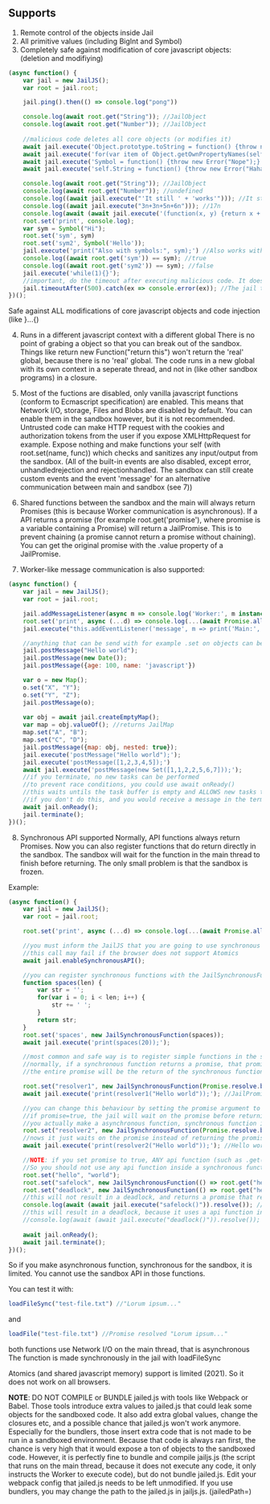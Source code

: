 ## Supports
1. Remote control of the objects inside Jail
2. All primitive values (including BigInt and Symbol)
3. Completely safe against modification of core javascript objects: (deletion and modifiying)
```Javascript
(async function() {
    var jail = new JailJS();
    var root = jail.root;

    jail.ping().then(() => console.log("pong"))

    console.log(await root.get("String")); //JailObject
    console.log(await root.get("Number")); //JailObject
    
    //malicious code deletes all core objects (or modifies it)
    await jail.execute('Object.prototype.toString = function() {throw new Error("Nope");}');
    await jail.execute('for(var item of Object.getOwnPropertyNames(self)) { try { delete self[item]; } catch(ex) {} }'); //no error
    await jail.execute('Symbol = function() {throw new Error("Nope");}'); //no error
    await jail.execute('self.String = function() {throw new Error("Haha, no");}'); //no error

    console.log(await root.get("String")); //JailObject
    console.log(await root.get("Number")); //undefined
    console.log((await jail.execute("'It still ' + 'works'"))); //It still works
    console.log((await jail.execute("3n+3n+5n+6n"))); //17n
    console.log(await (await jail.execute('(function(x, y) {return x + " " + y;})')).invoke(['Hello', 'World'])); //Hello world
    root.set('print', console.log);
    var sym = Symbol("Hi");
    root.set('sym', sym)
    root.set('sym2', Symbol('Hello'));
    jail.execute('print("Also with symbols:", sym);') //Also works with Symbols: Symbol(Hi)
    console.log((await root.get('sym')) == sym); //true
    console.log((await root.get('sym2')) == sym); //false
    jail.execute('while(1){}');
    //important, do the timeout after executing malicious code. It does a jail.ping() and if it does not respond it will kill the jail.
    jail.timeoutAfter(500).catch(ex => console.error(ex)); //The jail timed out after 500 milliseconds of delay.
})();
```
Safe against ALL modifications of core javascript objects and code injection (like }...{)

4. Runs in a different javascript context with a different global
There is no point of grabing a object so that you can break out of the sandbox.
Things like return new Function("return this") won't return the 'real' global, because there is no 'real' global.
The code runs in a new global with its own context in a seperate thread, and not in (like other sandbox programs) in a closure.

5. Most of the fuctions are disabled, only vanilla javascript functions (conform to Ecmascript specification) are enabled. This means that Network I/O, storage, Files and Blobs are disabled by default. You can enable them in the sandbox however, but it is not recommended. Untrusted code can make HTTP request with the cookies and authorization tokens from the user if you expose XMLHttpRequest for example. Expose nothing and make functions your self (with root.set(name, func)) which checks and sanitizes any input/output from the sandbox. (All of the built-in events are also disabled, except error, unhandledrejection and rejectionhandled. The sandbox can still create custom events and the event 'message' for an alternative communication between main and sandbox (see 7))

6. Shared functions between the sandbox and the main will always return Promises (this is because Worker communication is asynchronous). If a API returns a promise (for example root.get('promise'), where promise is a variable containing a Promise) will return a JailPromise. This is to prevent chaining (a promise cannot return a promise without chaining). You can get the original promise with the .value property of a JailPromise.

7. Worker-like message communication is also supported:
```Javascript
(async function() {
    var jail = new JailJS();
    var root = jail.root;

    jail.addMessageListener(async m => console.log('Worker:', m instanceof JailObject ? await m.resolve(true) : m)); //we will resolve all objects
    root.set('print', async (...d) => console.log(...(await Promise.all(d.map(z => z instanceof JailObject ? z.resolve() : z))))); //A console API is not exposed to the sandbox, by default. We need to create a print function
    jail.execute("this.addEventListener('message', m => print('Main:', m.data))");

    //anything that can be send with for example .set on objects can be sent using postMessage (and that is a lot of things including a JailObject)
    jail.postMessage("Hello world");
    jail.postMessage(new Date());
    jail.postMessage({age: 100, name: 'javascript'})

    var o = new Map();
    o.set("X", "Y");
    o.set("Y", "Z");
    jail.postMessage(o);
    
    var obj = await jail.createEmptyMap();
    var map = obj.valueOf(); //returns JailMap
    map.set("A", "B");
    map.set("C", "D");
    jail.postMessage({map: obj, nested: true});
    jail.execute('postMessage("Hello world");');
    jail.execute('postMessage([1,2,3,4,5]);')
    await jail.execute('postMessage(new Set([1,1,2,2,5,6,7]));');
    //if you terminate, no new tasks can be performed
    //to prevent race conditions, you could use await onReady()
    //this waits untils the task buffer is empty and ALLOWS new tasks to be added.
    //if you don't do this, and you would receive a message in the termination process. You cannot resolve the value because no new tasks can be performed.
    await jail.onReady();
    jail.terminate();
})();
```

8. Synchronous API supported
Normally, API functions always return Promises. Now you can also register functions that do return directly in the sandbox.
The sandbox will wait for the function in the main thread to finish before returning. 
The only small problem is that the sandbox is frozen.

Example:

```javascript
(async function() {
    var jail = new JailJS();
    var root = jail.root;

    root.set('print', async (...d) => console.log(...(await Promise.all(d.map(z => z instanceof JailObject ? z.resolve() : z))))); //A console API is not exposed to the sandbox, by default. We need to create a print function

    //you must inform the JailJS that you are going to use synchronous apis
    //this call may fail if the browser does not support Atomics
    await jail.enableSynchronousAPI();

    //you can register synchronous functions with the JailSynchronousFunction() constructor
    function spaces(len) {
        var str = '';
        for(var i = 0; i < len; i++) {
            str += ' ';
        }
        return str;
    }
    root.set('spaces', new JailSynchronousFunction(spaces));
    await jail.execute('print(spaces(20));');

    //most common and safe way is to register simple functions in the sandbox
    //normally, if a synchronous function returns a promise, that promise will not be resolved before the functions returns
    //the entire promise will be the return of the synchronous function

    root.set("resolver1", new JailSynchronousFunction(Promise.resolve.bind(Promise)));
    await jail.execute('print(resolver1("Hello world"));'); //JailPromise resolved "Hello world"

    //you can change this behaviour by setting the promise argument to true. (false is default)
    //if promise=true, the jail will wait on the promise before returning from the synchronous function
    //you actually make a asynchronous function, synchronous function in jail.
    root.set("resolver2", new JailSynchronousFunction(Promise.resolve.bind(Promise), true));
    //nows it just waits on the promise instead of returning the promise itself
    await jail.execute('print(resolver2("Hello world"));'); //Hello world (not a promise!)

    //NOTE: if you set promise to true, ANY api function (such as .get()) will not resolve until the promise of the synchronous function is resolved
    //So you should not use any api function inside a synchronous function with a promise.
    root.set("hello", "world");
    root.set("safelock", new JailSynchronousFunction(() => root.get("hello"), false));
    root.set("deadlock", new JailSynchronousFunction(() => root.get("hello"), true));
    //this will not result in a deadlock, and returns a promise that resolves to "world"
    console.log(await (await jail.execute("safelock()")).resolve()); //JailPromise resolved "world"
    //this will result in a deadlock, because it uses a api function in a asynchronous function (that is made synchronous)
    //console.log(await (await jail.execute("deadlock()")).resolve()); //never resolves, jail is frozen
    
    await jail.onReady();
    await jail.terminate();
})();
```
So if you make asynchronous function, synchronous for the sandbox, it is limited. You cannot use the sandbox API in those functions.

You can test it with: 
```javascript 
loadFileSync("test-file.txt") //"Lorum ipsum..."
```
and
```javascript
loadFile("test-file.txt") //Promise resolved "Lorum ipsum..."
```

both functions use Network I/O on the main thread, that is asynchronous
The function is made synchronously in the jail with loadFileSync

Atomics (and shared javascript memory) support is limited (2021). So it does not work on all browsers.

**NOTE**: DO NOT COMPILE or BUNDLE jailed.js with tools like Webpack or Babel. Those tools introduce extra values to jailed.js that could leak some objects for the sandboxed code. It also add extra global values, change the closures etc, and a possible chance that jailed.js won't work anymore. Especially for the bundlers, those insert extra code that is not made to be run in a sandboxed environment. Because that code is always ran first, the chance is very high that it would expose a ton of objects to the sandboxed code. However, it is perfectly fine to bundle and compile jailjs.js (the script that runs on the main thread, because it does not execute any code, it only instructs the Worker to execute code), but do not bundle jailed.js. Edit your webpack config that jailed.js needs to be left unmodified. If you use bundlers, you may change the path to the jailed.js in jailjs.js. (jailedPath=)